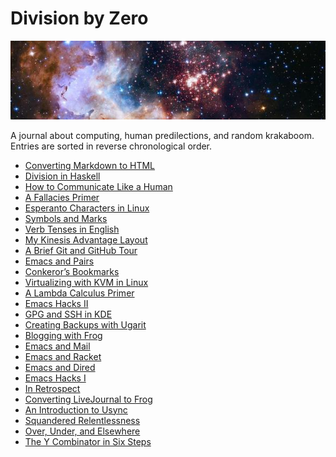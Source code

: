 Division by Zero
================

<a href="https://www.spacetelescope.org/images/heic1509a/"><img src="images/banner.jpg" class="banner" alt="Westerlund 2" /></a>
<div class="text-right">A journal about computing, human predilections, and random krakaboom.</div>
<div class="text-right">Entries are sorted in reverse chronological order.</div>

- [Converting Markdown to HTML](emem.html)
- [Division in Haskell](division.html)
- [How to Communicate Like a Human](human.html)
- [A Fallacies Primer](fallacies.html)
- [Esperanto Characters in Linux](eolinux.html)
- [Symbols and Marks](symbols-marks.html)
- [Verb Tenses in English](verb-tenses.html)
- [My Kinesis Advantage Layout](advantage.html)
- [A Brief Git and GitHub Tour](git-github.html)
- [Emacs and Pairs](emacs-pairs.html)
- [Conkeror’s Bookmarks](conkeror-bookmarks.html)
- [Virtualizing with KVM in Linux](kvm.html)
- [A Lambda Calculus Primer](lambda-calculus.html)
- [Emacs Hacks II](emacs-hacks-2.html)
- [GPG and SSH in KDE](gpg-ssh-kde.html)
- [Creating Backups with Ugarit](ugarit.html)
- [Blogging with Frog](frog.html)
- [Emacs and Mail](emacs-mail.html)
- [Emacs and Racket](emacs-racket.html)
- [Emacs and Dired](emacs-dired.html)
- [Emacs Hacks I](emacs-hacks-1.html)
- [In Retrospect](retrospect.html)
- [Converting LiveJournal to Frog](livefrog.html)
- [An Introduction to Usync](usync.html)
- [Squandered Relentlessness](squandered.html)
- [Over, Under, and Elsewhere](over-under.html)
- [The Y Combinator in Six Steps](y.html)

